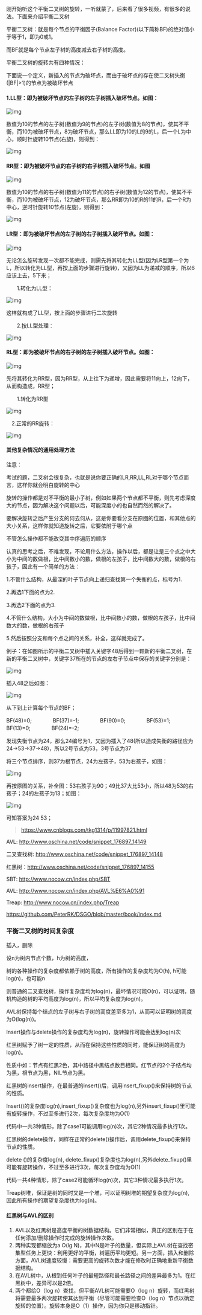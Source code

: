 刚开始听这个平衡二叉树的旋转，一听就蒙了，后来看了很多视频，有很多的说法。下面来介绍平衡二叉树

平衡二叉树：就是每个节点的平衡因子(Balance Factor)(以下简称BF)的绝对值小于等于1，即为0或1。

而BF就是每个节点左子树的高度减去右子树的高度。



平衡二叉树的旋转共有四种情况：

下面说一个定义，新插入的节点为破坏点，而由于破坏点的存在使二叉树失衡(|BF|>1)的节点为被破坏节点

#### 1.LL型：即为被破坏节点的左子树的左子树插入破坏节点。如图：

![img](image/1715585-20191206201253647-23950335.png)

 



 数值为10的节点的左子树(数值为9的节点)的左子树(数值为8的节点)，使其不平衡，而10为被破坏节点，8为破坏节点，那么LL即为10的L的9的L，后一个L为中心，顺时针旋转10节点(右旋)，则得到：

![img](image/1715585-20191206201550301-798227759.png)

 

#### RR型：即为被破坏节点的右子树的右子树插入破坏节点。如图

![img](image/1715585-20191206201742611-1009168466.png)

 

 数值为10的节点的右子树(数值为11的节点)的右子树(数值为12的节点)，使其不平衡，而10为被破坏节点，12为破坏节点，那么RR即为10的R的11的R，后一个R为中心，逆时针旋转10节点(左旋)，则得到：

![img](image/1715585-20191206201922166-1457117734.png)

 

#### LR型：即为被破坏节点的左子树的右子树插入破坏节点。如图：

![img](image/1715585-20191206202041809-1693268707.png)

 

 无论怎么旋转发现一次都不能完成，则需先将其转化为LL型(因为LR型第一个为L，所以转化为LL型，再按上面的步骤进行旋转)，又因为LL为递减的顺序，所以6应该上去，5下来；

　　1.转化为LL型：

![img](image/1715585-20191206202417325-696763674.png)

 

 这样就构成了LL型，按上面的步骤进行二次旋转

　　2.按LL型处理：

![img](image/1715585-20191206202527745-19281244.png)

 

 #### RL型：即为被破坏节点的右子树的左子树插入破坏节点。如图：

![img](image/1715585-20191206202818848-1747137523.png)

 

 

先将其转化为RR型，因为RR型，从上往下为递增，因此需要将11向上，12向下，从而构造成，RR型；

　　1.转化为RR型

![img](image/1715585-20191206203033919-968469384.png)

 

 　2.正常的RR旋转：

![img](image/1715585-20191206203106479-1520492311.png)

 

 

#### 其他复杂情况的通用处理方法

注意：

考试的题，二叉树会很复杂，也就是说你要正确的LR,RR,LL,RL对于哪个节点而言，这样你就会明白旋转的中心

旋转的操作都是对不平衡的最小子树，例如如果两个节点都不平衡，则先考虑深度大的节点，因为解决这个问题以后，可能深度小的也自然而然的解决了。

要解决旋转之后产生分支的何去何从，这是你要看分支在原图的位置，和其他点的大小关系，这样你就知道旋转之后，它要依附于哪个点

不管怎么操作都不能改变其中序遍历的顺序

 

认真的思考之后，不难发现，不论用什么方法，操作以后，都是让是三个点之中大小为中间的数做根，比中间数小的数，做根的左孩子，比中间数大的数，做根的右孩子，因此有一个简单的方法：

1.不管什么结构，从最深的叶子节点向上递归查找第一个失衡的点，标号为1.

2.再选1下面的点为2.

3.再选2下面的点为3.

4.不管什么结构，大小为中间的数做根，比中间数小的数，做根的左孩子，比中间数大的数，做根的右孩子

5.然后按照分支和每个点之间的关系，补全，这样就完成了。

 

例子：在如图所示的平衡二叉树中插入关键字48后得到一颗新的平衡二叉树，在新的平衡二叉树中，关键字37所在的节点的左右子节点中保存的关键字分别是：

![img](image/1715585-20191206204350813-612440490.png)

 插入48之后如图：

![img](image/1715585-20191206204428527-1221847666.png)

 从下到上计算每个节点的BF；

BF(48)=0;　　　　BF(37)=-1;　　　　BF(90)=0;　　　　BF(53)=1;　　　　BF(13)=0;　　　　BF(24)=-2;

发现失衡节点为24，那么24编号为1，又因为插入了48(所以造成失衡的路径应为24->53->37->48)，所以2号节点为53，3号节点为37

将三个节点排序，则37为根节点，24为左孩子，53为右孩子，如图：

![img](image/1715585-20191206205037284-43724383.png)

 再按原图的关系，补全图：53右孩子为90；49比37大比53小，所以48为53的右孩子；24的左孩子为13；如图：

![img](image/1715585-20191206205243604-347026815.png)

 

 可知答案为24 53；



> https://www.cnblogs.com/tkg1314/p/11997821.html





AVL: http://www.oschina.net/code/snippet_176897_14149

二叉查找树:  http://www.oschina.net/code/snippet_176897_14148

红黑树：http://www.oschina.net/code/snippet_176897_14155

 

SBT:  http://www.nocow.cn/index.php/SBT

AVL:  http://www.nocow.cn/index.php/AVL%E6%A0%91

Treap: http://www.nocow.cn/index.php/Treap

 

https://github.com/PeterRK/DSGO/blob/master/book/index.md

 

### 平衡二叉树的时间复杂度

插入，删除

设n为树内节点个数，h为树的高度，

树的各种操作的复杂度都依赖于树的高度，所有操作的复杂度均为O(h), h可能log(n)，也可能n

 

则普通的二叉查找树，操作复杂度均为log(n)，最坏情况可能O(n)，可以证明，随机构造的树的平均高度为log(n)，所以平均复杂度为log(n)。

 

AVL树保持每个结点的左子树与右子树的高度差至多为1，从而可以证明树的高度为O(log(n))。

Insert操作与delete操作的复杂度均为log(n)，旋转操作可能会达到log(n)次

 

红黑树赋予了树一定的性质，从而在保持这些性质的同时，能保证树的高度为log(n)。

性质中如：节点有红黑2色，其中路径中黑结点数目相同。红节点的2个子结点均为黑，根节点为黑，NIL节点为黑。

 

红黑树的insert操作，在最普通的insert()后，调用insert_fixup()来保持树的节点的性质。

Insert()的复杂度log(n),insert_fixup()复杂度也为log(n),另外insert_fixup()里可能有旋转操作，不过至多进行2次，每次复杂度均为O(1)

代码中一共3种情形，除了case1可能调用log(n)次，其它2种情况最多执行1次。

 

红黑树的delete操作，同样在正常的delete()操作后，调用delete_fixup()来保持节点的性质。

delete ()的复杂度log(n), delete_fixup()复杂度也为log(n),另外delete_fixup()里可能有旋转操作，不过至多进行3次，每次复杂度均为O(1)

代码一共4种情形，除了case2可能循环log(n)次，其它3种情况最多执行1次。

 

Treap树堆，保证是树的同时又是一个堆，可以证明树堆的期望复杂度为log(n), 因此所有操作的期望复杂度也为log(n)。



#### 红黑树与AVL的区别

1. AVL以及红黑树是高度平衡的树数据结构。它们非常相似，真正的区别在于在任何添加/删除操作时完成的旋转操作次数。
2. 两种实现都缩放为a O(lg N)，其中N是叶子的数量，但实际上AVL树在查找密集型任务上更快：利用更好的平衡，树遍历平均更短。另一方面，插入和删除方面，AVL树速度较慢：需要更高的旋转次数才能在修改时正确地重新平衡数据结构。
3. 在AVL树中，从根到任何叶子的最短路径和最长路径之间的差异最多为1。在红黑树中，差异可以是2倍。
4. 两个都给O（log n）查找，但平衡AVL树可能需要O（log n）旋转，而红黑树将需要最多两次旋转使其达到平衡（尽管可能需要检查O（log n）节点以确定旋转的位置）。旋转本身是O（1）操作，因为你只是移动指针。